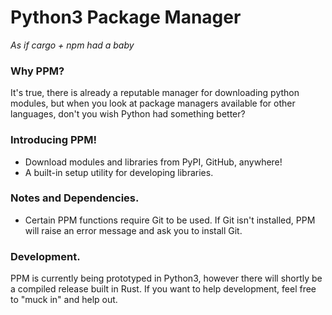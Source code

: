# Python3 Package Manager
_As if cargo + npm had a baby_

### Why PPM?
It's true, there is already a reputable manager for downloading python modules, but when you look at package managers available for other languages, don't you wish Python had something better?

### Introducing PPM!
 - Download modules and libraries from PyPI, GitHub, anywhere!
 - A built-in setup utility for developing libraries.

### Notes and Dependencies.

 - Certain PPM functions require Git to be used. If Git isn't installed, PPM will raise an error message and ask you to install Git.


### Development.
PPM is currently being prototyped in Python3, however there will shortly be a compiled release built in Rust. If you want to help development, feel free to "muck in" and help out.
